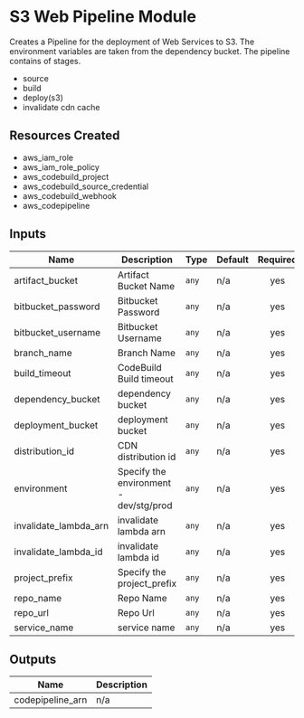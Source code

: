 # S3 Web Pipeline Module

Creates a Pipeline for the deployment of Web Services to S3. The environment variables are taken from the dependency bucket. The pipeline contains of  stages.
- source
- build
- deploy(s3)
- invalidate cdn cache

## Resources Created
- aws_iam_role
- aws_iam_role_policy
- aws_codebuild_project
- aws_codebuild_source_credential
- aws_codebuild_webhook
- aws_codepipeline

## Inputs

| Name | Description | Type | Default | Required |
|------|-------------|------|---------|:-----:|
| artifact\_bucket | Artifact Bucket Name | `any` | n/a | yes |
| bitbucket\_password | Bitbucket Password | `any` | n/a | yes |
| bitbucket\_username | Bitbucket Username | `any` | n/a | yes |
| branch\_name | Branch Name | `any` | n/a | yes |
| build\_timeout | CodeBuild Build timeout | `any` | n/a | yes |
| dependency\_bucket | dependency bucket | `any` | n/a | yes |
| deployment\_bucket | deployment bucket | `any` | n/a | yes |
| distribution\_id | CDN distribution id | `any` | n/a | yes |
| environment | Specify the environment - dev/stg/prod | `any` | n/a | yes |
| invalidate\_lambda\_arn | invalidate lambda arn | `any` | n/a | yes |
| invalidate\_lambda\_id | invalidate lambda id | `any` | n/a | yes |
| project_prefix | Specify the project_prefix | `any` | n/a | yes |
| repo\_name | Repo Name | `any` | n/a | yes |
| repo\_url | Repo Url | `any` | n/a | yes |
| service\_name | service name | `any` | n/a | yes |

## Outputs

| Name | Description |
|------|-------------|
| codepipeline\_arn | n/a |

